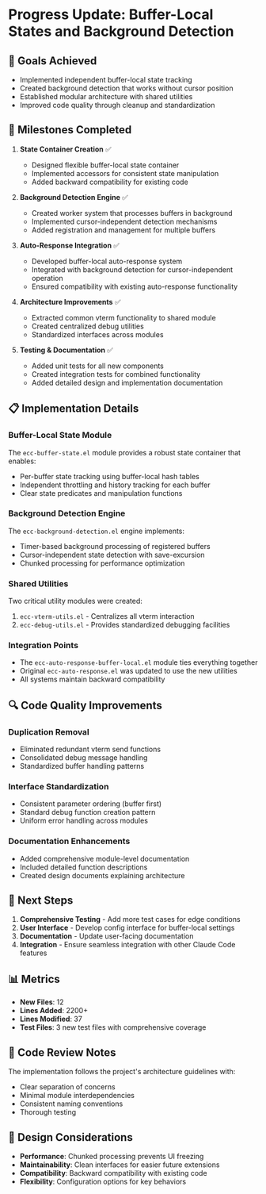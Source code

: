 # Progress Update: Buffer-Local States and Background Detection

## 🎯 Goals Achieved
- Implemented independent buffer-local state tracking
- Created background detection that works without cursor position
- Established modular architecture with shared utilities
- Improved code quality through cleanup and standardization

## 🏁 Milestones Completed
1. **State Container Creation** ✅
   - Designed flexible buffer-local state container
   - Implemented accessors for consistent state manipulation
   - Added backward compatibility for existing code

2. **Background Detection Engine** ✅
   - Created worker system that processes buffers in background
   - Implemented cursor-independent detection mechanisms
   - Added registration and management for multiple buffers

3. **Auto-Response Integration** ✅
   - Developed buffer-local auto-response system
   - Integrated with background detection for cursor-independent operation
   - Ensured compatibility with existing auto-response functionality

4. **Architecture Improvements** ✅
   - Extracted common vterm functionality to shared module
   - Created centralized debug utilities
   - Standardized interfaces across modules

5. **Testing & Documentation** ✅
   - Added unit tests for all new components
   - Created integration tests for combined functionality
   - Added detailed design and implementation documentation

## 📋 Implementation Details

### Buffer-Local State Module
The `ecc-buffer-state.el` module provides a robust state container that enables:
- Per-buffer state tracking using buffer-local hash tables
- Independent throttling and history tracking for each buffer
- Clear state predicates and manipulation functions

### Background Detection Engine
The `ecc-background-detection.el` engine implements:
- Timer-based background processing of registered buffers
- Cursor-independent state detection with save-excursion
- Chunked processing for performance optimization

### Shared Utilities
Two critical utility modules were created:
1. `ecc-vterm-utils.el` - Centralizes all vterm interaction
2. `ecc-debug-utils.el` - Provides standardized debugging facilities

### Integration Points
- The `ecc-auto-response-buffer-local.el` module ties everything together
- Original `ecc-auto-response.el` was updated to use the new utilities
- All systems maintain backward compatibility

## 🔍 Code Quality Improvements

### Duplication Removal
- Eliminated redundant vterm send functions
- Consolidated debug message handling
- Standardized buffer handling patterns

### Interface Standardization
- Consistent parameter ordering (buffer first)
- Standard debug function creation pattern
- Uniform error handling across modules

### Documentation Enhancements
- Added comprehensive module-level documentation
- Included detailed function descriptions
- Created design documents explaining architecture

## 🚀 Next Steps
1. **Comprehensive Testing** - Add more test cases for edge conditions
2. **User Interface** - Develop config interface for buffer-local settings
3. **Documentation** - Update user-facing documentation
4. **Integration** - Ensure seamless integration with other Claude Code features

## 📊 Metrics
- **New Files**: 12
- **Lines Added**: 2200+
- **Lines Modified**: 37
- **Test Files**: 3 new test files with comprehensive coverage

## 🔄 Code Review Notes
The implementation follows the project's architecture guidelines with:
- Clear separation of concerns
- Minimal module interdependencies
- Consistent naming conventions
- Thorough testing

## 🧠 Design Considerations
- **Performance**: Chunked processing prevents UI freezing
- **Maintainability**: Clean interfaces for easier future extensions
- **Compatibility**: Backward compatibility with existing code
- **Flexibility**: Configuration options for key behaviors